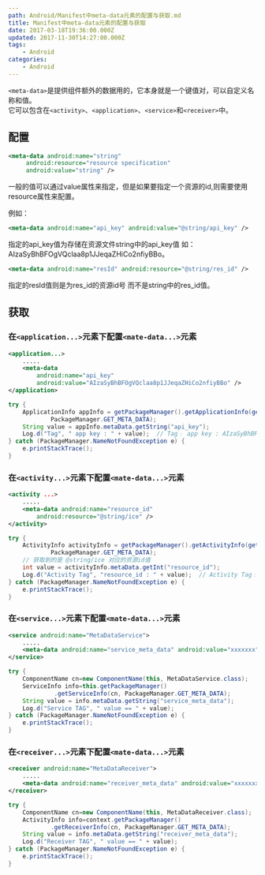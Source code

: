 ```yaml
---
path: Android/Manifest中meta-data元素的配置与获取.md
title: Manifest中meta-data元素的配置与获取
date: 2017-03-18T19:36:00.000Z
updated: 2017-11-30T14:27:00.000Z
tags:
    - Android
categories:
    - Android
---
```


`<meta-data>`是提供组件额外的数据用的，它本身就是一个键值对，可以自定义名称和值。  
它可以包含在`<activity>`、`<application>`、`<service>`和`<receiver>`中。

## 配置

```xml
<meta-data android:name="string"
     android:resource="resource specification"
     android:value="string" />
```

一般的值可以通过value属性来指定，但是如果要指定一个资源的id,则需要使用resource属性来配置。

例如：

```xml
<meta-data android:name="api_key" android:value="@string/api_key" />
```

指定的api_key值为存储在资源文件string中的api_key值 如：AIzaSyBhBFOgVQclaa8p1JJeqaZHiCo2nfiyBBo。

```xml
<meta-data android:name="resId" android:resource="@string/res_id" />
```

指定的resId值则是为res_id的资源id号 而不是string中的res_id值。

## 获取

### 在`<application...>`元素下配置`<mate-data...>`元素

```xml
<application...>
    .....
    <meta-data
        android:name="api_key"
        android:value="AIzaSyBhBFOgVQclaa8p1JJeqaZHiCo2nfiyBBo" />
</application>
```

```java
try {
    ApplicationInfo appInfo = getPackageManager().getApplicationInfo(getPackageName(),
            PackageManager.GET_META_DATA);
    String value = appInfo.metaData.getString("api_key");
    Log.d("Tag", " app key : " + value);  // Tag﹕ app key : AIzaSyBhBFOgVQclaa8p1JJeqaZHiCo2nfiyBBo
} catch (PackageManager.NameNotFoundException e) {
    e.printStackTrace();
}
```

### 在`<activity...>`元素下配置`<mate-data...>`元素

```xml
<activity ...>
    .....
    <meta-data android:name="resource_id"
        android:resource="@string/ice" />
</activity>
```

```java
try {
    ActivityInfo activityInfo = getPackageManager().getActivityInfo(getComponentName(),
	        PackageManager.GET_META_DATA);
    // 获取到的是 @string/ice 对应的资源id值
    int value = activityInfo.metaData.getInt("resource_id");
    Log.d("Activity Tag", "resource_id : " + value);  // Activity Tag﹕ resource_id : 2131361808
} catch (PackageManager.NameNotFoundException e) {
    e.printStackTrace();
}
```

### 在`<service...>`元素下配置`<mate-data...>`元素

```xml
<service android:name="MetaDataService">
    .....
    <meta-data android:name="service_meta_data" android:value="xxxxxxx" />
</service>
```

```java
try {
	ComponentName cn=new ComponentName(this, MetaDataService.class);
	ServiceInfo info=this.getPackageManager()
			 .getServiceInfo(cn, PackageManager.GET_META_DATA);
	String value = info.metaData.getString("service_meta_data");
	Log.d("Service TAG", " value == " + value);
} catch (PackageManager.NameNotFoundException e) {
	e.printStackTrace();
}
```

### 在`<receiver...>`元素下配置`<mate-data...>`元素

```xml
<receiver android:name="MetaDataReceiver">
    .....
    <meta-data android:name="receiver_meta_data" android:value="xxxxxxx" />
</receiver>
```

```java
try {
	ComponentName cn=new ComponentName(this, MetaDataReceiver.class);
	ActivityInfo info=context.getPackageManager()
            .getReceiverInfo(cn, PackageManager.GET_META_DATA);
	String value = info.metaData.getString("receiver_meta_data");
	Log.d("Receiver TAG", " value == " + value);
} catch (PackageManager.NameNotFoundException e) {
	e.printStackTrace();
}
```